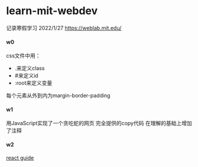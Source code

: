 # learn-mit-webdev
记录寒假学习
2022/1/27
https://weblab.mit.edu/

#### w0
css文件中用：
- .来定义class
- #来定义id
- :root来定义变量

每个元素从外到内为margin-border-padding

#### w1
用JavaScript实现了一个贪吃蛇的网页
完全提供的copy代码
在理解的基础上增加了注释

#### w2
[react guide](http://weblab.to/react-guide-1)
